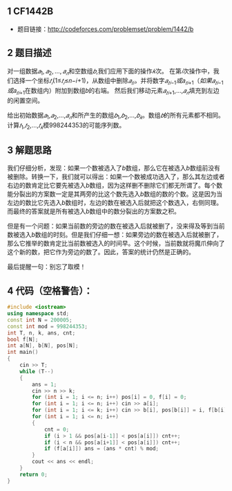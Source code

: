 ## 1 CF1442B 
- 题目链接：http://codeforces.com/problemset/problem/1442/b

## 2 题目描述
对一组数据$𝑎_1,𝑎_2,...,𝑎_𝑛$和空数组$𝑏$,我们应用下面的操作$𝑘$次。
在第$𝑖$次操作中，我们选择一个坐标$𝑡_𝑖$(1≤$𝑡_𝑖$≤𝑛−𝑖+1)，从数组中删除$𝑎_𝑡$$_𝑖$，并将数字$𝑎_𝑡$$_𝑖$$_-$$_1$$或$𝑎$_𝑡$$_𝑖$$_+$$_1$$（如果$$𝑎_𝑡$$_𝑖$$_-$$_1$$或$𝑎$_𝑡$$_𝑖$$_+$$_1$在数组内）附加到数组𝑏的右端。 然后我们移动元素$𝑎_𝑡$$_𝑖$$_+$$_1$,...,$𝑎_𝑛$填充到左边的闲置空间。

给出初始数据$𝑎_1$,$𝑎_2$,...,$𝑎_𝑛$和所产生的数组$𝑏_1$,$𝑏_2$,...,$𝑏_𝑘$。数组$𝑏$的所有元素都不相同。计算$𝑡_1$,$𝑡_2$,...,$𝑡_𝑘$模998244353的可能序列数。

## 3 解题思路

我们仔细分析，发现：如果一个数被选入了$b$数组，那么它在被选入$b$数组前没有被删除。转换一下，我们就可以得出：如果一个数被成功选入了，那么其左边或者右边的数肯定比它要先被选入$b$数组，因为这样删不删除它们都无所谓了。每个数能分裂出的方案数一定是其两旁的比这个数先选入$b$数组的数的个数。这是因为当左边的数比它先选入$b$数组时，左边的数在被选入后就把这个数选入，右侧同理。而最终的答案就是所有被选入$b$数组中的数分裂出的方案数之积。

但是有一个问题：如果当前数的旁边的数在被选入后就被删了，没来得及等到当前数被选入$b$数组的时刻。但是我们仔细一想：如果旁边的数在被选入后就被删了，那么它推举的数肯定比当前数被选入的时间早。这个时候，当前数就将魔爪伸向了这个新的数，把它作为旁边的数了。因此，答案的统计仍然是正确的。

最后提醒一句：别忘了取模！

## 4 代码（空格警告）：

```c++
#include <iostream>
using namespace std;
const int N = 200005;
const int mod = 998244353;
int T, n, k, ans, cnt;
bool f[N];
int a[N], b[N], pos[N];
int main()
{
    cin >> T;
    while (T--)
    {
        ans = 1;
        cin >> n >> k;
        for (int i = 1; i <= n; i++) pos[i] = 0, f[i] = 0;
        for (int i = 1; i <= n; i++) cin >> a[i];
        for (int i = 1; i <= k; i++) cin >> b[i], pos[b[i]] = i, f[b[i]] = 1;
        for (int i = 1; i <= n; i++)
        {
            cnt = 0;
            if (i > 1 && pos[a[i-1]] < pos[a[i]]) cnt++;
            if (i < n && pos[a[i+1]] < pos[a[i]]) cnt++;
            if (f[a[i]]) ans = (ans * cnt) % mod;
        }
        cout << ans << endl;
    }
    return 0;
}
```

